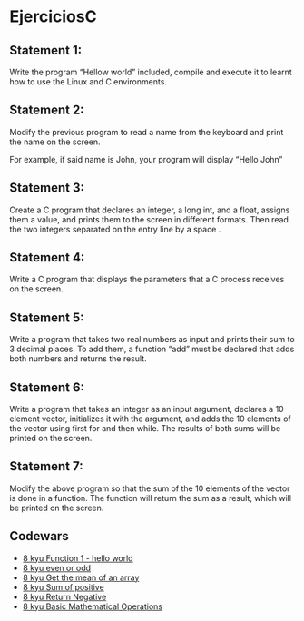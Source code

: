 # EjerciciosC

## Statement 1:

Write the program “Hellow world” included, compile and execute it to learnt how to use the Linux and C environments.

## Statement 2:

Modify the previous program to read a name from the keyboard and print the name on the screen. 

For example, if said name is John, your program will display “Hello John”

## Statement 3:

Create a C program that declares an integer, a long int, and a float, assigns them a value, and prints them to the screen in different formats. 
Then read the two integers separated on the entry line by a space .

## Statement 4:

Write a C program that displays the parameters that a C process receives on the screen.

## Statement 5:

Write a program that takes two real numbers as input and prints their sum to 3 decimal places. 
To add them, a  function “add” must be declared that adds both numbers and returns the result.

## Statement 6:

Write a program that takes an integer as an input argument, declares a 10-element vector, initializes it with the argument, and adds the 10 elements of the vector using first for and then while. 
The results of both sums will be printed on the screen.

## Statement 7:

Modify the above program so that the sum of the 10 elements of the vector is done in a function.
The function will return the sum as a result, which will be printed on the screen.

## Codewars

- [8 kyu Function 1 - hello world](https://www.codewars.com/kata/function-1-hello-world/train/c)
- [8 kyu even or odd](https://www.codewars.com/kata/even-or-odd)
- [8 kyu Get the mean of an array](https://www.codewars.com/kata/563e320cee5dddcf77000158)
- [8 kyu Sum of positive](https://www.codewars.com/kata/5715eaedb436cf5606000381)
- [8 kyu Return Negative](https://www.codewars.com/kata/55685cd7ad70877c23000102)
- [8 kyu Basic Mathematical Operations](https://www.codewars.com/kata/57356c55867b9b7a60000bd7)
